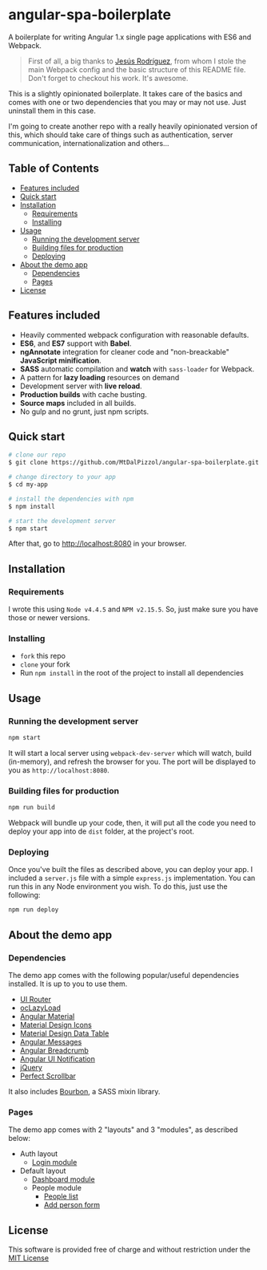 # angular-spa-boilerplate
A boilerplate for writing Angular 1.x single page applications with ES6 and Webpack.

> First of all, a big thanks to [Jesús Rodríguez](https://github.com/Foxandxss), from whom I stole the main Webpack config and the basic structure of this README file. Don't forget to checkout his work. It's awesome.

This is a slightly opinionated boilerplate. It takes care of the basics and comes with one or two dependencies that you may or may not use. Just uninstall them in this case.

I'm going to create another repo with a really heavily opinionated version of this, which should take care of things such as authentication, server communication, internationalization and others...

## Table of Contents

* [Features included](#features-included)
* [Quick start](#quick-start)
* [Installation](#getting-started)
  * [Requirements](#requirements)
  * [Installing](#installing)
* [Usage](#usage)
  * [Running the development server](#running-the-development-server)
  * [Building files for production](#building-files-for-production)
  * [Deploying](#deploying)
* [About the demo app](#about-the-demo-app)
  * [Dependencies](#dependencies)
  * [Pages](#pages)
* [License](#license)


## Features included

* Heavily commented webpack configuration with reasonable defaults.
* **ES6**, and **ES7** support with **Babel**.
* **ngAnnotate** integration for cleaner code and "non-breackable" **JavaScript minification**.
* **SASS** automatic compilation and **watch** with `sass-loader` for Webpack.
* A pattern for **lazy loading** resources on demand
* Development server with **live reload**.
* **Production builds** with cache busting.
* **Source maps** included in all builds.
* No gulp and no grunt, just npm scripts.

## Quick start

```bash
# clone our repo
$ git clone https://github.com/MtDalPizzol/angular-spa-boilerplate.git my-app

# change directory to your app
$ cd my-app

# install the dependencies with npm
$ npm install

# start the development server
$ npm start
```

After that, go to [http://localhost:8080](http://localhost:8080) in your browser.

## Installation

### Requirements

I wrote this using `Node v4.4.5` and `NPM v2.15.5`. So, just make sure you have those or newer versions.

### Installing

* `fork` this repo
* `clone` your fork
* Run `npm install` in the root of the project to install all dependencies

## Usage

### Running the development server

```bash
npm start
```

It will start a local server using `webpack-dev-server` which will watch, build (in-memory), and refresh the browser for you. The port will be displayed to you as `http://localhost:8080`.

### Building files for production

```bash
npm run build
```

Webpack will bundle up your code, then, it will put all the code you need to deploy your app into de `dist` folder, at the project's root.

### Deploying

Once you've built the files as described above, you can deploy your app.
I included a `server.js` file with a simple `express.js` implementation.
You can run this in any Node environment you wish. To do this, just use the following:

```bash
npm run deploy
```

## About the demo app

### Dependencies
The demo app comes with the following popular/useful dependencies installed. It is up to you to use them.

* [UI Router](https://github.com/angular-ui/ui-router)
* [ocLazyLoad](oclazyload.readme.io)
* [Angular Material](material.angularjs.org)
* [Material Design Icons](https://materialdesignicons.com/)
* [Material Design Data Table](https://github.com/daniel-nagy/md-data-table)
* [Angular Messages](https://docs.angularjs.org/api/ngMessages)
* [Angular Breadcrumb](https://github.com/ncuillery/angular-breadcrumb)
* [Angular UI Notification](https://github.com/alexcrack/angular-ui-notification)
* [jQuery](https://jquery.com/)
* [Perfect Scrollbar](https://github.com/noraesae/perfect-scrollbar)

It also includes [Bourbon](http://bourbon.io/), a SASS mixin library.

### Pages

The demo app comes with 2 "layouts" and 3 "modules", as described below:

* Auth layout
  * [Login module](http://localhost:8080/auth/login)
* Default layout
  * [Dashboard module](http://localhost:8080)
  * People module
    * [People list](http://localhost:8080/people)
    * [Add person form](http://localhost:8080/people/add)

## License

This software is provided free of charge and without restriction under the [MIT License](/LICENSE)
